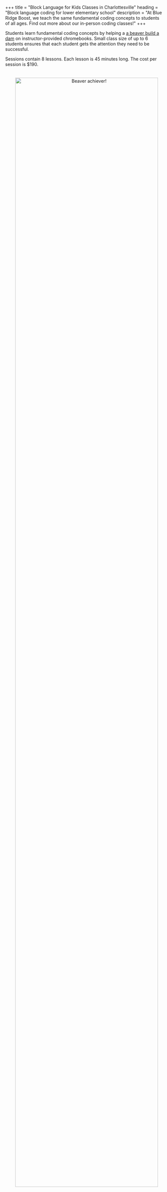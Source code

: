 +++
title = "Block Language for Kids Classes in Charlottesville"
heading = "Block language coding for lower elementary school"
description = "At Blue Ridge Boost, we teach the same fundamental coding concepts to students of all ages. Find out more about our in-person coding classes!"
+++

Students learn fundamental coding concepts by helping a [a beaver build a dam](https://www.codemonkey.com/courses/beaver-achiever/) on instructor-provided chromebooks. Small class size of up to 6 students ensures that each student gets the attention they need to be successful. <br>

Sessions contain 8 lessons. Each lesson is 45 minutes long. The cost per session is $190.

<div class="container">

<div class="row">

<div class="col-sm-4 left">
<center>
<a href="https://www.codemonkey.com/courses/beaver-achiever/"><img  alt="Beaver achiever!" src="/images/cmba.png" width="95%" style="padding:20px;"></a>
<a href="https://www.codemonkey.com/courses/beaver-achiever/"><img alt="Code written by kids!" src="/images/cmba1.png" width="95%" style="padding:20px;"></a>
</center>
</div>

<div class="col-sm-8">

#### Session 1. Sequencing and Loops 

Students build a foundation in coding and problem solving.<br>

**Lesson 1.** What is coding? <br>
Students learn that coding is giving precise instructions to a computer. Each student creates their first program – a dance routine for the class to follow!

**Lesson 2.** Program using the computer <br>
Introduces the coding platform Code Monkey. Students do their first coding exercises, using commands to drop and move right.

**Lesson 3.** Complex sequential programs <br>
Students learn two new commands and how to code using advanced planning. 

**Lesson 4.** Programming repetition <br>
Students learn to write concise code using loops. 

**Lesson 5.** Longer loops<br>
Students continue their practice with repeat loops whose bodies are two or more commands.

**Lesson 6.** Problem solving <br>
Students learn to solve problems by splitting the problems into simpler subproblems and solve each subproblem separately. 

**Lesson 7.** Nested loops<br>
Students create complex programs with loops within loops.

**Lesson 8.** Counter loops <br>
Students learn to create and analyze programs with counter loops.
</div>

</div>

</div>

